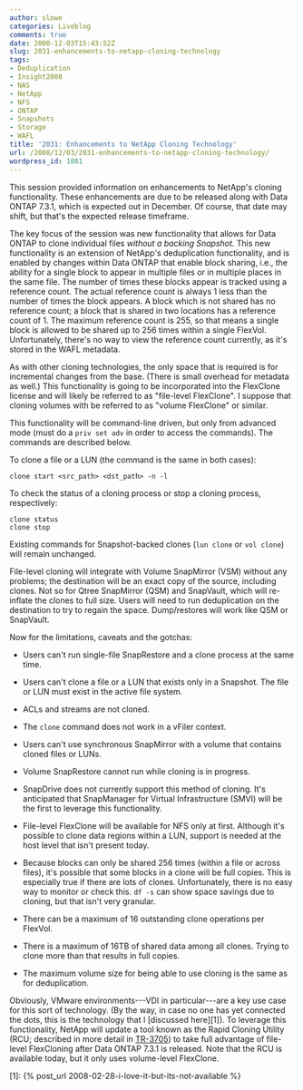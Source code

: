 ```yaml
---
author: slowe
categories: Liveblog
comments: true
date: 2008-12-03T15:43:52Z
slug: 2031-enhancements-to-netapp-cloning-technology
tags:
- Deduplication
- Insight2008
- NAS
- NetApp
- NFS
- ONTAP
- Snapshots
- Storage
- WAFL
title: '2031: Enhancements to NetApp Cloning Technology'
url: /2008/12/03/2031-enhancements-to-netapp-cloning-technology/
wordpress_id: 1081
---
```


This session provided information on enhancements to NetApp's cloning functionality. These enhancements are due to be released along with Data ONTAP 7.3.1, which is expected out in December. Of course, that date may shift, but that's the expected release timeframe.

The key focus of the session was new functionality that allows for Data ONTAP to clone individual files _without a backing Snapshot._ This new functionality is an extension of NetApp's deduplication functionality, and is enabled by changes within Data ONTAP that enable block sharing, i.e., the ability for a single block to appear in multiple files or in multiple places in the same file. The number of times these blocks appear is tracked using a reference count. The actual reference count is always 1 less than the number of times the block appears. A block which is not shared has no reference count; a block that is shared in two locations has a reference count of 1. The maximum reference count is 255, so that means a single block is allowed to be shared up to 256 times within a single FlexVol. Unfortunately, there's no way to view the reference count currently, as it's stored in the WAFL metadata.

As with other cloning technologies, the only space that is required is for incremental changes from the base. (There is small overhead for metadata as well.) This functionality is going to be incorporated into the FlexClone license and will likely be referred to as "file-level FlexClone". I suppose that cloning volumes with be referred to as "volume FlexClone" or similar.

This functionality will be command-line driven, but only from advanced mode (must do a `priv set adv` in order to access the commands). The commands are described below.

To clone a file or a LUN (the command is the same in both cases):

	clone start <src_path> <dst_path> -n -l

To check the status of a cloning process or stop a cloning process, respectively:

	clone status  
	clone stop

Existing commands for Snapshot-backed clones (`lun clone` or `vol clone`) will remain unchanged.

File-level cloning will integrate with Volume SnapMirror (VSM) without any problems; the destination will be an exact copy of the source, including clones. Not so for Qtree SnapMirror (QSM) and SnapVault, which will re-inflate the clones to full size. Users will need to run deduplication on the destination to try to regain the space. Dump/restores will work like QSM or SnapVault.

Now for the limitations, caveats and the gotchas:

* Users can't run single-file SnapRestore and a clone process at the same time.

* Users can't clone a file or a LUN that exists only in a Snapshot. The file or LUN must exist in the active file system.

* ACLs and streams are not cloned.

* The `clone` command does not work in a vFiler context.

* Users can't use synchronous SnapMirror with a volume that contains cloned files or LUNs.

* Volume SnapRestore cannot run while cloning is in progress.

* SnapDrive does not currently support this method of cloning. It's anticipated that SnapManager for Virtual Infrastructure (SMVI) will be the first to leverage this functionality.

* File-level FlexClone will be available for NFS only at first. Although it's possible to clone data regions within a LUN, support is needed at the host level that isn't present today.

* Because blocks can only be shared 256 times (within a file or across files), it's possible that some blocks in a clone will be full copies. This is especially true if there are lots of clones. Unfortunately, there is no easy way to monitor or check this. `df -s` can show space savings due to cloning, but that isn't very granular.

* There can be a maximum of 16 outstanding clone operations per FlexVol.

* There is a maximum of 16TB of shared data among all clones. Trying to clone more than that results in full copies.

* The maximum volume size for being able to use cloning is the same as for deduplication.

Obviously, VMware environments---VDI in particular---are a key use case for this sort of technology. (By the way, in case no one has yet connected the dots, this is the technology that I [discussed here][1]). To leverage this functionality, NetApp will update a tool known as the Rapid Cloning Utility (RCU; described in more detail in [TR-3705](http://www.netapp.com/us/library/technical-reports/tr-3705.html)) to take full advantage of file-level FlexCloning after Data ONTAP 7.3.1 is released. Note that the RCU is available today, but it only uses volume-level FlexClone.

[1]: {% post_url 2008-02-28-i-love-it-but-its-not-available %}
